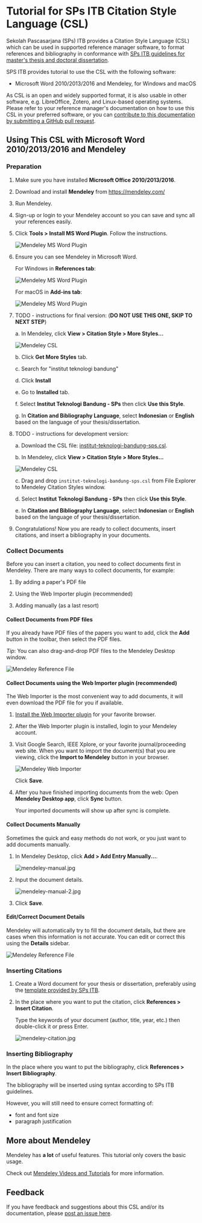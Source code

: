# Tutorial for SPs ITB Citation Style Language (CSL)

Sekolah Pascasarjana (SPs) ITB provides a Citation Style Language (CSL) which can be used in supported reference manager software, to format references and bibliography in conformance with [SPs ITB guidelines for master's thesis and doctoral dissertation](http://www.sps.itb.ac.id/in/pedoman-tesis-dan-disertasi/).

SPS ITB provides tutorial to use the CSL with the following software:

* Microsoft Word 2010/2013/2016 and Mendeley, for Windows and macOS

As CSL is an open and widely supported format, it is also usable in other software, e.g. LibreOffice, Zotero, and Linux-based operating systems. Please refer to your reference manager's documentation on how to use this CSL in your preferred software, or you can [contribute to this documentation by submitting a GitHub pull request](https://github.com/itb-sps/csl).

## Using This CSL with Microsoft Word 2010/2013/2016 and Mendeley

### Preparation

1. Make sure you have installed **Microsoft Office 2010/2013/2016**.

2. Download and install **Mendeley** from https://mendeley.com/

3. Run Mendeley.

4. Sign-up or login to your Mendeley account so you can save and sync all your references easily.

5. Click **Tools > Install MS Word Plugin**. Follow the instructions.

   ![Mendeley MS Word Plugin](mendeley-ms-word-plugin.jpg)

6. Ensure you can see Mendeley in Microsoft Word.

   For Windows in **References tab**:

   ![Mendeley MS Word Plugin](mendeley-ms-word-plugin-windows.jpg)

   For macOS in **Add-ins tab**:

   ![Mendeley MS Word Plugin](mendeley-ms-word-plugin-macos.jpg)

7. TODO - instructions for final version: (**DO NOT USE THIS ONE, SKIP TO NEXT STEP**)

   a. In Mendeley, click **View > Citation Style > More Styles...**

      ![Mendeley CSL](mendeley-csl-01.jpg)

   b. Click **Get More Styles** tab.

   c. Search for "institut teknologi bandung"

   d. Click **Install**

   e. Go to **Installed** tab.

   f. Select **Institut Teknologi Bandung - SPs** then click **Use this Style**.

   g. In **Citation and Bibliography Language**, select **Indonesian** or **English** based on the language of your thesis/dissertation.

8. TODO - instructions for development version: 

   a. Download the CSL file: [institut-teknologi-bandung-sps.csl](https://raw.githubusercontent.com/ceefour/styles/itb-sps/institut-teknologi-bandung-sps.csl).

   b. In Mendeley, click **View > Citation Style > More Styles...**

      ![Mendeley CSL](mendeley-csl-01.jpg)

   c. Drag and drop `institut-teknologi-bandung-sps.csl` from File Explorer to Mendeley Citation Styles window.

   d. Select **Institut Teknologi Bandung - SPs** then click **Use this Style**.

   e. In **Citation and Bibliography Language**, select **Indonesian** or **English** based on the language of your thesis/dissertation.

9. Congratulations! Now you are ready to collect documents, insert citations, and insert a bibliography in your documents.

### Collect Documents

Before you can insert a citation, you need to collect documents first in Mendeley. There are many ways to collect documents, for example:

1. By adding a paper's PDF file

2. Using the Web Importer plugin (recommended)

3. Adding manually (as a last resort)

#### Collect Documents from PDF files

If you already have PDF files of the papers you want to add, click the **Add** button in the toolbar, then select the PDF files.

_Tip_: You can also drag-and-drop PDF files to the Mendeley Desktop window.

![Mendeley Reference File](mendeley-ref-file.jpg)

#### Collect Documents using the Web Importer plugin (recommended)

The Web Importer is the most convenient way to add documents, it will even download the PDF file for you if available.

1. [Install the Web Importer plugin](https://www.mendeley.com/reference-management/web-importer) for your favorite browser.

2. After the Web Importer plugin is installed, login to your Mendeley account.

3. Visit Google Search, IEEE Xplore, or your favorite journal/proceeding web site. When you want to import the document(s) that you are viewing, click the **Import to Mendeley** button in your browser.

   ![Mendeley Web Importer](mendeley-web-importer.jpg)

   Click **Save**.

4. After you have finished importing documents from the web: Open **Mendeley Desktop app**, click **Sync** button.

   Your imported documents will show up after sync is complete.

#### Collect Documents Manually

Sometimes the quick and easy methods do not work, or you just want to add documents manually.

1. In Mendeley Desktop, click **Add > Add Entry Manually...**.

   ![mendeley-manual.jpg](mendeley-manual.jpg)

2. Input the document details.

   ![mendeley-manual-2.jpg](mendeley-manual-2.jpg)

3. Click **Save**.

#### Edit/Correct Document Details

Mendeley will automatically try to fill the document details, but there are cases when this information is not accurate. You can edit or correct this using the **Details** sidebar.

![Mendeley Reference File](mendeley-ref-details.jpg)

### Inserting Citations

1. Create a Word document for your thesis or dissertation, preferably using the [template provided by SPs ITB](http://www.sps.itb.ac.id/in/pedoman-tesis-dan-disertasi/).

2. In the place where you want to put the citation, click **References > Insert Citation**.

   Type the keywords of your document (author, title, year, etc.) then double-click it or press Enter.

   ![mendeley-citation.jpg](mendeley-citation.jpg)

### Inserting Bibliography

In the place where you want to put the bibliography, click **References > Insert Bibliography**.

The bibliography will be inserted using syntax according to SPs ITB guidelines.

However, you will still need to ensure correct formatting of:

* font and font size
* paragraph justification

## More about Mendeley

Mendeley has **a lot** of useful features. This tutorial only covers the basic usage.

Check out [Mendeley Videos and Tutorials](https://www.mendeley.com/guides/videos) for more information.

## Feedback

If you have feedback and suggestions about this CSL and/or its documentation, please [post an issue here](https://github.com/itb-sps/csl/issues).
